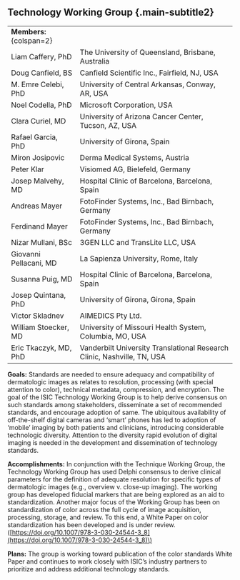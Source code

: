 ## Technology Working Group {.main-subtitle2}

| | |
| - | - |
| **Members:** {colspan=2} | |
| Liam Caffery, PhD | The University of Queensland, Brisbane, Australia |
| Doug Canfield, BS | Canfield Scientific Inc., Fairfield, NJ, USA |
| M. Emre Celebi, PhD | University of Central Arkansas, Conway, AR, USA |
| Noel Codella, PhD | Microsoft Corporation, USA |
| Clara Curiel, MD | University of Arizona Cancer Center, Tucson, AZ, USA |
| Rafael Garcia, PhD | University of Girona, Spain |
| Miron Josipovic | Derma Medical Systems, Austria |
| Peter Klar | Visiomed AG, Bielefeld, Germany |
| Josep Malvehy, MD | Hospital Clinic of Barcelona, Barcelona, Spain |
| Andreas Mayer | FotoFinder Systems, Inc., Bad Birnbach, Germany |
| Ferdinand Mayer | FotoFinder Systems, Inc., Bad Birnbach, Germany |
| Nizar Mullani, BSc | 3GEN LLC and TransLite LLC, USA |
| Giovanni Pellacani, MD | La Sapienza University, Rome, Italy |
| Susanna Puig, MD | Hospital Clinic of Barcelona, Barcelona, Spain |
| Josep Quintana, PhD | University of Girona, Girona, Spain |
| Victor Skladnev | AIMEDICS Pty Ltd. |
| William Stoecker, MD | University of Missouri Health System, Columbia, MO, USA |
| Eric Tkaczyk, MD, PhD | Vanderbilt University Translational Research Clinic, Nashville, TN, USA |

**Goals:**  Standards are needed to ensure adequacy and compatibility of dermatologic images as relates to resolution, processing (with special attention to color), technical metadata, compression, and encryption. The goal of the ISIC Technology Working Group is to help derive consensus on such standards among stakeholders, disseminate a set of recommended standards, and encourage adoption of same. The ubiquitous availability of off-the-shelf digital cameras and ‘smart’ phones has led to adoption of ‘mobile’ imaging by both patients and clinicians, introducing considerable technologic diversity. Attention to the diversity rapid evolution of digital imaging is needed in the development and dissemination of technology standards.

**Accomplishments:** In conjunction with the Technique Working Group, the Technology Working Group has used Delphi consensus to derive clinical parameters for the definition of adequate resolution for specific types of dermatologic images (e.g., overview v. close-up imaging). The working group has developed fiducial markers that are being explored as an aid to standardization. Another major focus of the Working Group has been on standardization of color across the full cycle of image acquisition, processing, storage, and review. To this end, a White Paper on color standardization has been developed and is under review.
\([https://doi.org/10.1007/978-3-030-24544-3_8](https://doi.org/10.1007/978-3-030-24544-3_8)\)

**Plans:** The group is working toward publication of the color standards White Paper and continues to work closely with ISIC’s industry partners to prioritize and address additional technology standards.
